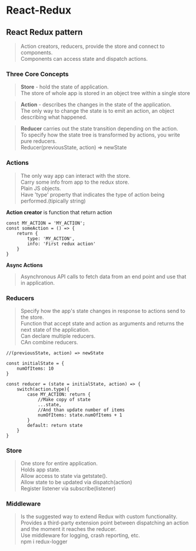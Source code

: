 # React-Redux

## React Redux pattern 
> Action creators, reducers, provide the store and connect to components.<br>
Components can access state and dispatch actions.<br> 

### Three Core Concepts
> **Store** - hold the state of application.<br>
The store of whole app is stored in an object tree within a single store<br>

> **Action** - describes the changes in the state of the application.<br>
The only way to change the state is to emit an action, an object describing what happened.

> **Reducer** carries out the state transition depending on the action.<br>
To specify how the state tree is transformed by actions, you write pure reducers.<br>
Reducer(previousState, action) => newState

### Actions
> The only way app can interact with the store.<br>
Carry some info from app to the redux store.<br>
Plain JS objects.<br>
Have 'type' property that indicates the type of action being performed.(tipically string)<br>

**Action creator** is function that return action
```
const MY_ACTION = 'MY_ACTION';
const someAction = () => {
    return {
        type: 'MY_ACTION',
        info: 'First redux action'
    }
}
```
**Async Actions**
> Asynchronous API calls to fetch data from an end point and use that in application.


### Reducers
> Specify how the app's state changes in response to actions send to the store.<br>
Function that accept state and action as arguments and returns the next state of the application.<br>
Can declare multiple reducers.<br>
CAn combine reducers.<br>

```
//(previousState, action) => newState

const initialState = {
    numOfItems: 10
}

const reducer = (state = initialState, action) => {
    switch(action.type){
        case MY_ACTION: return {
            //Make copy of state
            ...state,
            //And than update number of items
            numOfItems: state.numOfItems + 1
        }
        default: return state
    }
}
```

### Store
> One store for entire application.<br>
Holds app state.<br>
Allow access to state via getstate().<br>
Allow state to be updated via dispatch(action)<br>
Register listener via subscribe(listener)<br>

### Middleware
> Is the suggested way to extend Redux with custom functionality.<br>
Provides a third-party extension point between dispatching an action and the moment it reaches the reducer.<br>
Use middleware for logging, crash reporting, etc.<br>
npm i redux-logger


